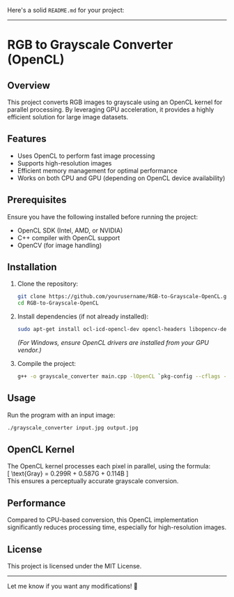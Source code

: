 Here's a solid `README.md` for your project:  

---

# RGB to Grayscale Converter (OpenCL)  

## Overview  
This project converts RGB images to grayscale using an OpenCL kernel for parallel processing. By leveraging GPU acceleration, it provides a highly efficient solution for large image datasets.  

## Features  
- Uses OpenCL to perform fast image processing  
- Supports high-resolution images  
- Efficient memory management for optimal performance  
- Works on both CPU and GPU (depending on OpenCL device availability)  

## Prerequisites  
Ensure you have the following installed before running the project:  
- OpenCL SDK (Intel, AMD, or NVIDIA)  
- C++ compiler with OpenCL support  
- OpenCV (for image handling)  

## Installation  
1. Clone the repository:  
   ```bash
   git clone https://github.com/yourusername/RGB-to-Grayscale-OpenCL.git
   cd RGB-to-Grayscale-OpenCL
   ```  
2. Install dependencies (if not already installed):  
   ```bash
   sudo apt-get install ocl-icd-opencl-dev opencl-headers libopencv-dev
   ```  
   *(For Windows, ensure OpenCL drivers are installed from your GPU vendor.)*  

3. Compile the project:  
   ```bash
   g++ -o grayscale_converter main.cpp -lOpenCL `pkg-config --cflags --libs opencv4`
   ```  

## Usage  
Run the program with an input image:  
```bash
./grayscale_converter input.jpg output.jpg
```  

## OpenCL Kernel  
The OpenCL kernel processes each pixel in parallel, using the formula:  
\[
\text{Gray} = 0.299R + 0.587G + 0.114B
\]  
This ensures a perceptually accurate grayscale conversion.  

## Performance  
Compared to CPU-based conversion, this OpenCL implementation significantly reduces processing time, especially for high-resolution images.  

## License  
This project is licensed under the MIT License.  

---

Let me know if you want any modifications! 🚀
